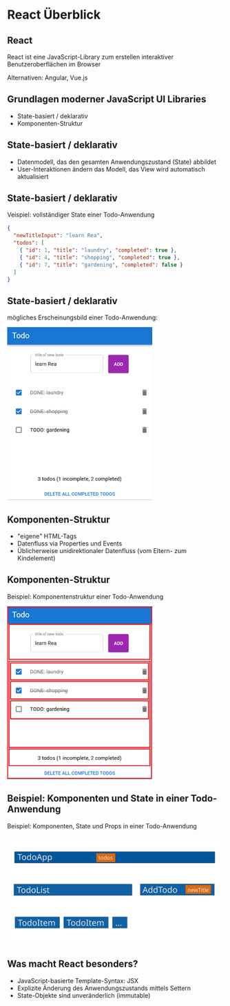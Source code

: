 # React Überblick

## React

React ist eine JavaScript-Library zum erstellen interaktiver Benutzeroberflächen im Browser

Alternativen: Angular, Vue.js

## Grundlagen moderner JavaScript UI Libraries

- State-basiert / deklarativ
- Komponenten-Struktur

## State-basiert / deklarativ

- Datenmodell, das den gesamten Anwendungszustand (State) abbildet
- User-Interaktionen ändern das Modell, das View wird automatisch aktualisiert

## State-basiert / deklarativ

Veispiel: vollständiger State einer Todo-Anwendung

```json
{
  "newTitleInput": "learn Rea",
  "todos": [
    { "id": 1, "title": "laundry", "completed": true },
    { "id": 4, "title": "shopping", "completed": true },
    { "id": 7, "title": "gardening", "completed": false }
  ]
}
```

## State-basiert / deklarativ

mögliches Erscheinungsbild einer Todo-Anwendung:

<img src="assets/todolist.png" alt="screenshot of a todo list application" style="height: 400px" />

## Komponenten-Struktur

- "eigene" HTML-Tags
- Datenfluss via Properties und Events
- Üblicherweise unidirektionaler Datenfluss (vom Eltern- zum Kindelement)

## Komponenten-Struktur

Beispiel: Komponentenstruktur einer Todo-Anwendung

<img src="assets/todolist-component-structure.png" alt="screenshot of a todo list application with components outlined in red" style="height: 400px" />

## Beispiel: Komponenten und State in einer Todo-Anwendung

Beispiel: Komponenten, State und Props in einer Todo-Anwendung

<img src="assets/todo-components-state.svg" />

## Was macht React besonders?

- JavaScript-basierte Template-Syntax: JSX
- Explizite Änderung des Anwendungszustands mittels Settern
- State-Objekte sind unveränderlich (immutable)
